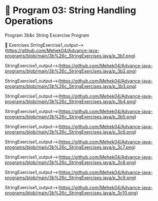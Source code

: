 # 📌 Program 03: String Handling Operations
Program 3b&c String Excercise Program

📝 Exercises
StringExercise1_output-->(https://github.com/Mehek04/Advance-java-programs/blob/main/3b%26c_StringExercises.java/p_3b1.png)

StringExercise1_output-->(https://github.com/Mehek04/Advance-java-programs/blob/main/3b%26c_StringExercises.java/p_3b2.png)

StringExercise1_output-->(https://github.com/Mehek04/Advance-java-programs/blob/main/3b%26c_StringExercises.java/p_3b3.png)

StringExercise1_output-->(https://github.com/Mehek04/Advance-java-programs/blob/main/3b%26c_StringExercises.java/p_3b4.png)

StringExercise1_output-->(https://github.com/Mehek04/Advance-java-programs/blob/main/3b%26c_StringExercises.java/p_3b5.png)

StringExercise1_output-->(https://github.com/Mehek04/Advance-java-programs/blob/main/3b%26c_StringExercises.java/p_3c6.png)

StringExercise1_output-->(https://github.com/Mehek04/Advance-java-programs/blob/main/3b%26c_StringExercises.java/p_3c7.png)

StringExercise1_output-->(https://github.com/Mehek04/Advance-java-programs/blob/main/3b%26c_StringExercises.java/p_3c8.png)

StringExercise1_output-->(https://github.com/Mehek04/Advance-java-programs/blob/main/3b%26c_StringExercises.java/p_3c9.png)

StringExercise1_output-->(https://github.com/Mehek04/Advance-java-programs/blob/main/3b%26c_StringExercises.java/p_3c10.png)
